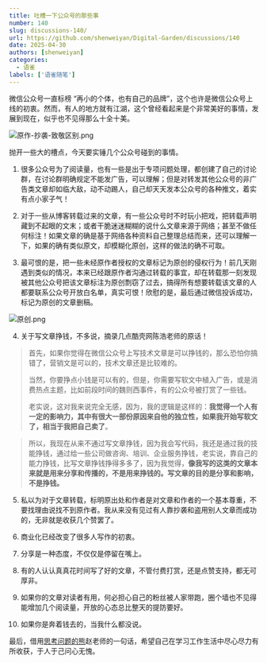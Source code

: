 ```yaml
---
title: 吐槽一下公众号的那些事
number: 140
slug: discussions-140/
url: https://github.com/shenweiyan/Digital-Garden/discussions/140
date: 2025-04-30
authors: [shenweiyan]
categories: 
  - 语雀
labels: ['语雀随笔']
---
```


微信公众号一直标榜 “再小的个体，也有自己的品牌”，这个也许是微信公众号上线的初衷。然而，有人的地方就有江湖，这个曾经看起来是个非常美好的事情，发展到现在，似乎也不见得那么十全十美。

<!-- more -->

![原作-抄袭-致敬区别.png](https://shub.weiyan.tech/yuque/elog-notebook-img/FhnSV5DLtc1qMO3I__R_wNZfzo5a.png)

抛开一些大的槽点，今天要实锤几个公众号碰到的事情。

1. 很多公众号为了阅读量，也有一些是出于专项问题处理，都创建了自己的讨论群，在讨论群明确规定不能发广告，可以理解；但是对转发其他公众号的非广告类文章却如临大敌，动不动踢人，自己却天天发本公众号的各种推文，着实有点小家子气！

2. 对于一些从博客转载过来的文章，有一些公众号时不时玩小把戏，把转载声明藏到不起眼的文末；或者干脆迷迷糊糊的说什么文章来源于网络；甚至不做任何标注！如果文章的确是基于网络各种资料自己整理总结而来，还可以理解一下，如果的确有类似原文，却模糊化原创，这样的做法的确不可取。

3. 最可恨的是，把一些未经原作者授权的文章标记为原创的侵权行为！前几天刚遇到类似的情况，本来已经跟原作者沟通过转载的事宜，却在转载那一刻发现被其他公众号把该文章标注为原创剽窃了过去，搞得所有想要转载该文章的人都要联系公众号开放白名单，真实可恨！欣慰的是，最后通过微信投诉成功，标记为原创的文章删稿。

![原创.png](https://shub.weiyan.tech/yuque/elog-notebook-img/FqGqmAE7shH-b6kcONDAHCr0EY_t.png)

4. 关于写文章挣钱，不多说，摘录几点酷壳网陈浩老师的原话！

> 首先，如果你觉得在微信公众号上写技术文章是可以挣钱的，那么恐怕你搞错了，营销文是可以的，技术文章还是比较难的。
>
> 当然，你要挣点小钱是可以有的，但是，你需要写软文中植入广告，或是消费热点主题，比如前段时间的魏则西事件，有的公众号被打赏了一些钱。
>
> 老实说，这对我来说完全无感，因为，我的逻辑是这样的：**我觉得一个人有一定的影响力，其中有很大一部份原因来自他的独立性，如果我开始写软文了，相当于我把自己卖了**。

> 所以，我现在从来不通过写文章挣钱，因为我会写代码，我还是通过我的技能挣钱，通过给一些公司做咨询、培训、企业服务挣钱，老实说，靠自己的能力挣钱，比写文章挣钱挣得多多了，因为我觉得，**像我写的这类的文章本来就是用来分享和传播的，不是用来挣钱的。写文章的目的是分享和影响，不是挣钱。**

5. 私以为对于文章转载，标明原出处和作者是对文章和作者的一个基本尊重，不要找理由说找不到原作者。我从来没有见过有人靠抄袭和盗用别人文章而成功的，无非就是收获几个赞罢了。

6. 商业化已经改变了很多人写作的初衷。

7. 分享是一种态度，不仅仅是停留在嘴上。

8. 有的人认认真真花时间写了好的文章，不管付费打赏，还是点赞支持，都无可厚非。

9. 如果你的文章对读者有用，何必担心自己的粉丝被人家带跑，圈个墙也不见得能增加几个阅读量，开放的心态总比整天的提防要好。

10. 如果你是奔着钱去的，当我什么都没说。

最后，借用[思考问题的熊](http://kaopubear.top/)赵老师的一句话，希望自己在学习工作生活中尽心尽力有所收获，于人于己问心无愧。

<script src="https://giscus.app/client.js"
	data-repo="shenweiyan/Digital-Garden"
	data-repo-id="R_kgDOKgxWlg"
	data-mapping="number"
	data-term="140"
	data-reactions-enabled="1"
	data-emit-metadata="0"
	data-input-position="bottom"
	data-theme="light"
	data-lang="zh-CN"
	crossorigin="anonymous"
	async>
</script>
